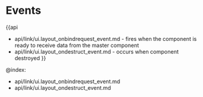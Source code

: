 Events
=======

{{api
- api/link/ui.layout_onbindrequest_event.md - fires when the component is ready to receive data from the master component
- api/link/ui.layout_ondestruct_event.md - occurs when component destroyed
}}

@index:
- api/link/ui.layout_onbindrequest_event.md
- api/link/ui.layout_ondestruct_event.md



